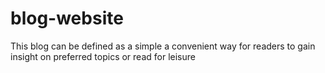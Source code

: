 # blog-website
This blog can be defined as a simple a convenient way for readers to gain insight on preferred topics or read for leisure
